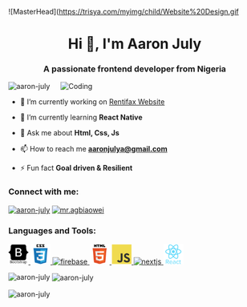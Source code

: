 ![MasterHead](https://trisya.com/myimg/child/Website%20Design.gif
<h1 align="center">Hi 👋, I'm Aaron July</h1>
<h3 align="center">A passionate frontend developer from Nigeria</h3>
<img align="right" alt="Coding" width="400" src="https://camo.githubusercontent.com/5ddf73ad3a205111cf8c686f687fc216c2946a75005718c8da5b837ad9de78c9/68747470733a2f2f7468756d62732e6766796361742e636f6d2f4576696c4e657874446576696c666973682d736d616c6c2e676966" >

<p align="left"> <img src="https://komarev.com/ghpvc/?username=aaron-july&label=Profile%20views&color=0e75b6&style=flat" alt="aaron-july" /> </p>

- 🔭 I’m currently working on [Rentifax Website](https://aaron-july.github.io/Aristomas-limited)

- 🌱 I’m currently learning **React Native**

- 💬 Ask me about **Html, Css, Js**

- 📫 How to reach me **aaronjulya@gmail.com**

- ⚡ Fun fact **Goal driven & Resilient**

<h3 align="left">Connect with me:</h3>
<p align="left">
<a href="https://linkedin.com/in/aaron-july" target="blank"><img align="center" src="https://raw.githubusercontent.com/rahuldkjain/github-profile-readme-generator/master/src/images/icons/Social/linked-in-alt.svg" alt="aaron-july" height="30" width="40" /></a>
<a href="https://instagram.com/mr.agbiaowei" target="blank"><img align="center" src="https://raw.githubusercontent.com/rahuldkjain/github-profile-readme-generator/master/src/images/icons/Social/instagram.svg" alt="mr.agbiaowei" height="30" width="40" /></a>
</p>

<h3 align="left">Languages and Tools:</h3>
<p align="left"> <a href="https://getbootstrap.com" target="_blank" rel="noreferrer"> <img src="https://raw.githubusercontent.com/devicons/devicon/master/icons/bootstrap/bootstrap-plain-wordmark.svg" alt="bootstrap" width="40" height="40"/> </a> <a href="https://www.w3schools.com/css/" target="_blank" rel="noreferrer"> <img src="https://raw.githubusercontent.com/devicons/devicon/master/icons/css3/css3-original-wordmark.svg" alt="css3" width="40" height="40"/> </a> <a href="https://firebase.google.com/" target="_blank" rel="noreferrer"> <img src="https://www.vectorlogo.zone/logos/firebase/firebase-icon.svg" alt="firebase" width="40" height="40"/> </a> <a href="https://www.w3.org/html/" target="_blank" rel="noreferrer"> <img src="https://raw.githubusercontent.com/devicons/devicon/master/icons/html5/html5-original-wordmark.svg" alt="html5" width="40" height="40"/> </a> <a href="https://developer.mozilla.org/en-US/docs/Web/JavaScript" target="_blank" rel="noreferrer"> <img src="https://raw.githubusercontent.com/devicons/devicon/master/icons/javascript/javascript-original.svg" alt="javascript" width="40" height="40"/> </a> <a href="https://nextjs.org/" target="_blank" rel="noreferrer"> <img src="https://cdn.worldvectorlogo.com/logos/nextjs-2.svg" alt="nextjs" width="40" height="40"/> </a> <a href="https://reactjs.org/" target="_blank" rel="noreferrer"> <img src="https://raw.githubusercontent.com/devicons/devicon/master/icons/react/react-original-wordmark.svg" alt="react" width="40" height="40"/> </a> </p>

<p><img align="left" src="https://github-readme-stats.vercel.app/api/top-langs?username=aaron-july&show_icons=true&locale=en&layout=compact" alt="aaron-july" /></p>

<p>&nbsp;<img align="center" src="https://github-readme-stats.vercel.app/api?username=aaron-july&show_icons=true&locale=en" alt="aaron-july" /></p>

<p><img align="center" src="https://github-readme-streak-stats.herokuapp.com/?user=aaron-july&" alt="aaron-july" /></p>
